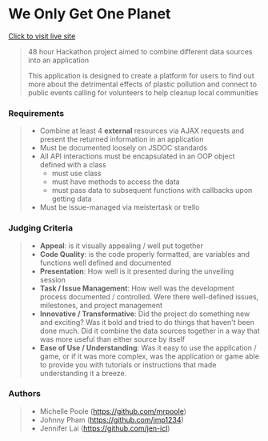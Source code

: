 # We Only Get One Planet
<a href="https://cleanuplocator.jen-icl.com/" target="_blank">Click to visit live site</a>
> 48 hour Hackathon project aimed to combine different data sources into an application
>
> This application is designed to create a platform for users to find out more about the detrimental effects of plastic pollution and connect to public events calling for volunteers to help cleanup local communities

### Requirements
> - Combine at least 4 **external** resources via AJAX requests and present the returned information in an application
> - Must be documented loosely on JSDOC standards
> - All API interactions must be encapsulated in an OOP object defined with a class
>   - must use class
>   - must have methods to access the data
>   - must pass data to subsequent functions with callbacks upon getting data
> - Must be issue-managed via meistertask or trello

### Judging Criteria
> - **Appeal**: is it visually appealing / well put together
> - **Code Quality**: is the code properly formatted, are variables and functions well defined and documented
> - **Presentation**: How well is it presented during the unveiling session
> - **Task / Issue Management**: How well was the development process documented / controlled.  Were there well-defined issues, milestones, and project management
> - **Innovative / Transformative**: Did the project do something new and exciting?  Was it bold and tried to do things that haven't been done much.  Did it combine the data sources together in a way that was more useful than either source by itself
> - **Ease of Use / Understanding**: Was it easy to use the application / game, or if it was more complex, was the application or game able to provide you with tutorials or instructions that made understanding it a breeze.

### Authors
> - Michelle Poole (https://github.com/mrpoole)
> - Johnny Pham (https://github.com/jmp1234)
> - Jennifer Lai (https://github.com/jen-icl)
